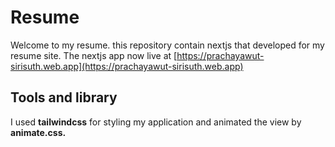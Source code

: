 # Resume

Welcome to my resume. this repository contain nextjs that developed for my resume site.
The nextjs app now live at [https://prachayawut-sirisuth.web.app](https://prachayawut-sirisuth.web.app)

## Tools and library

I used **tailwindcss** for styling my application and animated the view by **animate.css.**
